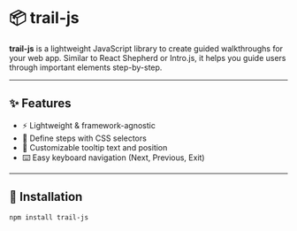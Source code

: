 # 📦 trail-js

**trail-js** is a lightweight JavaScript library to create guided walkthroughs for your web app. Similar to React Shepherd or Intro.js, it helps you guide users through important elements step-by-step.

---

## ✨ Features

- ⚡ Lightweight & framework-agnostic
- 🧭 Define steps with CSS selectors
- 🎯 Customizable tooltip text and position
- ⌨️ Easy keyboard navigation (Next, Previous, Exit)

---

## 🚀 Installation

```bash
npm install trail-js
